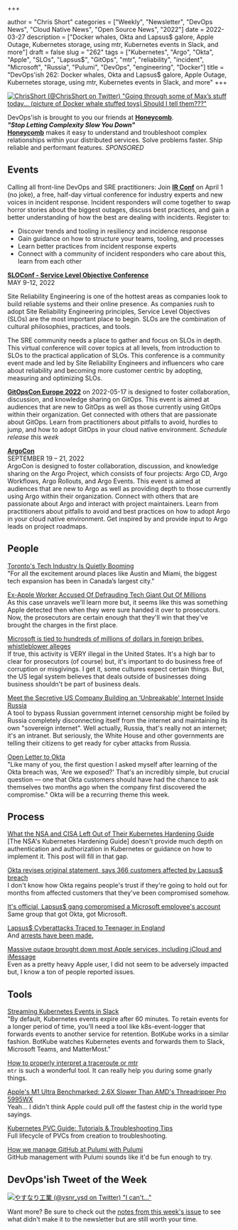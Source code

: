 +++

author = "Chris Short"
categories = ["Weekly", "Newsletter", "DevOps News", "Cloud Native News", "Open Source News", "2022"]
date = 2022-03-27
description = ["Docker whales, Okta and Lapsus$ galore, Apple Outage, Kubernetes storage, using mtr, Kubernetes events in Slack, and more"]
draft = false
slug = "262"
tags = ["Kubernetes", "Argo", "Okta", "Apple", "SLOs", "Lapsus$", "GitOps", "mtr", "reliability", "incident", "Microsoft", "Russia", "Pulumi", "DevOps", "engineering", "Docker"]
title = "DevOps'ish 262: Docker whales, Okta and Lapsus$ galore, Apple Outage, Kubernetes storage, using mtr, Kubernetes events in Slack, and more"
+++

[![ChrisShort (@ChrisShort on Twitter) "Going through some of Max’s stuff today... (picture of Docker whale stuffed toys) Should I tell them???"](https://shortcdn.com/devopsish/262-Intro.webp)](https://twitter.com/ChrisShort/status/1507816647217790982)

DevOps'ish is brought to you our friends at [**Honeycomb**](https://ui.honeycomb.io/signup?&utm_source=devopsish&utm_medium=newsletter&utm_campaign=ad&utm_content=product-signup).  
***"Stop Letting Complexity Slow You Down"***  
[**Honeycomb**](https://ui.honeycomb.io/signup?&utm_source=devopsish&utm_medium=newsletter&utm_campaign=ad&utm_content=product-signup) makes it easy to understand and troubleshoot complex relationships within your distributed services. Solve problems faster. Ship reliable and performant features. *SPONSORED*

## Events

Calling all front-line DevOps and SRE practitioners: Join [**IR Conf**](https://www.irconf.io/?utm_source=newsletter&utm_medium=258&utm_campaign=devopsish) on April 1 (no joke), a free, half-day virtual conference for industry experts and new voices in incident response. Incident responders will come together to swap horror stories about the biggest outages, discuss best practices, and gain a better understanding of how the best are dealing with incidents. Register to:

* Discover trends and tooling in resiliency and incidence response
* Gain guidance on how to structure your teams, tooling, and processes
* Learn better practices from incident response experts
* Connect with a community of incident responders who care about this, learn from each other

[**SLOConf - Service Level Objective Conference**](https://www.sloconf.com/)  
MAY 9-12, 2022  

Site Reliability Engineering is one of the hottest areas as companies look to build reliable systems and their online presence. As companies rush to adopt Site Reliability Engineering principles, Service Level Objectives (SLOs) are the most important place to begin. SLOs are the combination of cultural philosophies, practices, and tools.

The SRE community needs a place to gather and focus on SLOs in depth. This virtual conference will cover topics at all levels, from introduction to SLOs to the practical application of SLOs. This conference is a community event made and led by Site Reliability Engineers and influencers who care about reliability and becoming more customer centric by adopting, measuring and optimizing SLOs.

[**GitOpsCon Europe 2022**](https://events.linuxfoundation.org/gitopscon-europe/?utm_source=newsletter&utm_medium=258&utm_campaign=devopsish) on 2022-05-17 is designed to foster collaboration, discussion, and knowledge sharing on GitOps. This event is aimed at audiences that are new to GitOps as well as those currently using GitOps within their organization. Get connected with others that are passionate about GitOps. Learn from practitioners about pitfalls to avoid, hurdles to jump, and how to adopt GitOps in your cloud native environment. *Schedule release this week*

[**ArgoCon**](https://events.linuxfoundation.org/argocon/)  
SEPTEMBER 19 – 21, 2022  
ArgoCon is designed to foster collaboration, discussion, and knowledge sharing on the Argo Project, which consists of four projects: Argo CD, Argo Workflows, Argo Rollouts, and Argo Events. This event is aimed at audiences that are new to Argo as well as providing depth to those currently using Argo within their organization. Connect with others that are passionate about Argo and interact with project maintainers. Learn from practitioners about pitfalls to avoid and best practices on how to adopt Argo in your cloud native environment. Get inspired by and provide input to Argo leads on project roadmaps.

## People

[Toronto's Tech Industry Is Quietly Booming](https://www.nytimes.com/2022/03/21/technology/toronto-tech-boom.html)  
"For all the excitement around places like Austin and Miami, the biggest tech expansion has been in Canada’s largest city."

[Ex-Apple Worker Accused Of Defrauding Tech Giant Out Of Millions](https://sanfrancisco.cbslocal.com/2022/03/18/ex-apple-worker-accused-defrauding-tech-giant/)  
As this case unravels we'll learn more but, it seems like this was something Apple detected then when they were sure handed it over to prosecutors. Now, the prosecutors are certain enough that they'll win that they've brought the charges in the first place.

[Microsoft is tied to hundreds of millions of dollars in foreign bribes, whistleblower alleges](https://www.theverge.com/2022/3/25/22995144/microsoft-foreign-corrupt-practices-bribery-whistleblower-contracting)  
If true, this activity is VERY illegal in the United States. It's a high bar to clear for prosecutors (of course) but, it's important to do business free of corruption or misgivings. I get it, some cultures expect certain things. But, the US legal system believes that deals outside of businesses doing business shouldn't be part of business deals.

[Meet the Secretive US Company Building an ‘Unbreakable' Internet Inside Russia](https://www.vice.com/en/article/z3n5e9/russian-internet-lantern)  
A tool to bypass Russian government internet censorship might be foiled by Russia completely disconnecting itself from the internet and maintaining its own "sovereign internet". Well actually, Russia, that's really not an internet; it's an intranet. But seriously, the White House and other governments are telling their citizens to get ready for cyber attacks from Russia.

[Open Letter to Okta](https://www.linkedin.com/pulse/open-letter-okta-amit-yoran/)  
"Like many of you, the first question I asked myself after learning of the Okta breach was, 'Are we exposed?' That's an incredibly simple, but crucial question — one that Okta customers should have had the chance to ask themselves two months ago when the company first discovered the compromise." Okta will be a recurring theme this week.

## Process

[What the NSA and CISA Left Out of Their Kubernetes Hardening Guide](https://www.tremolosecurity.com/post/what-the-nsa-and-cisa-left-out-of-their-kubernetes-hardening-guide)  
[The NSA's Kubernetes Hardening Guide] doesn't provide much depth on authentication and authorization in Kubernetes or guidance on how to implement it. This post will fill in that gap.

[Okta revises original statement, says 366 customers affected by Lapsus$ breach](https://therecord.media/okta-revises-original-statement-says-hundreds-of-customers-affected-by-lapsus-breach/)  
I don't know how Okta regains people's trust if they're going to hold out for months from affected customers that they've been compromised somehow.

[It's official, Lapsus$ gang compromised a Microsoft employee's account](https://securityaffairs.co/wordpress/129391/hacking/lapsus-gang-compromised-microsoft-employees-account.html)  
Same group that got Okta, got Microsoft.

[Lapsus$ Cyberattacks Traced to Teenager in England](https://www.bloomberg.com/news/articles/2022-03-23/teen-suspected-by-cyber-researchers-of-being-lapsus-mastermind)  
And [arrests have been made.](https://www.bloomberg.com/news/articles/2022-03-24/u-k-police-arrest-seven-young-people-in-connection-with-hacking)

[Massive outage brought down most Apple services, including iCloud and iMessage](https://arstechnica.com/gadgets/2022/03/massive-outage-brought-down-most-apple-services-like-icloud-and-imessage/)  
Even as a pretty heavy Apple user, I did not seem to be adversely impacted but, I know a ton of people reported issues.

## Tools

[Streaming Kubernetes Events in Slack](https://aws.amazon.com/blogs/containers/streaming-kubernetes-events-in-slack/)  
"By default, Kubernetes events expire after 60 minutes. To retain events for a longer period of time, you’ll need a tool like k8s-event-logger that forwards events to another service for retention. BotKube works in a similar fashion. BotKube watches Kubernetes events and forwards them to Slack, Microsoft Teams, and MatterMost."

[How to properly interpret a traceroute or mtr](https://phil.lavin.me.uk/2022/03/how-to-properly-interpret-a-traceroute-or-mtr/)  
`mtr` is such a wonderful tool. It can really help you during some gnarly things.

[Apple's M1 Ultra Benchmarked: 2.6X Slower Than AMD's Threadripper Pro 5995WX](https://www.tomshardware.com/news/apple-m1-ultra-benchmarked-in-passmark)  
Yeah... I didn't think Apple could pull off the fastest chip in the world type sayings.

[Kubernetes PVC Guide: Tutorials & Troubleshooting Tips](https://komodor.com/learn/kubernetes-pvc-guide-basic-tutorial-and-troubleshooting-tips/)  
Full lifecycle of PVCs from creation to troubleshooting.

[How we manage GitHub at Pulumi with Pulumi](https://www.pulumi.com/blog/managing-github-with-pulumi/)  
GitHub management with Pulumi sounds like it'd be fun enough to try.

## DevOps'ish Tweet of the Week

[![やすなり工業 (@ysnr_ysd on Twitter) "I can't..."](https://shortcdn.com/devopsish/262-devopsish-tweet-of-the-week.webp)](https://twitter.com/ysnr_ysd/status/1505006506957176837)

Want more? Be sure to check out the [notes from this week's issue](https://github.com/chris-short/devopsish.com/blob/main/content/post/262/notes.md) to see what didn't make it to the newsletter but are still worth your time.
